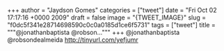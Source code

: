 
+++
author = "Jaydson Gomes"
categories = ["tweet"]
date = "Fri Oct 02 17:17:16 +0000 2009"
draft = false
image = "{TWEET_IMAGE}"
slug = "f0dc5f341e28714698590c0c0a0185d1ce6f5731"
tags = ["tweet"]
title = """@jonathanbaptista @robson..."""
+++
@jonathanbaptista @robsondealmeida http://tinyurl.com/yefjumr
